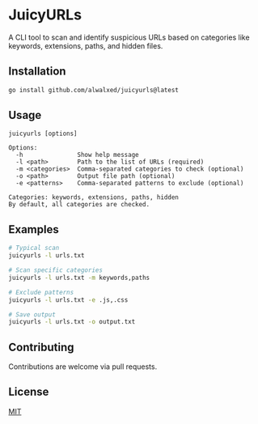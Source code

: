 # JuicyURLs

A CLI tool to scan and identify suspicious URLs based on categories like keywords, extensions, paths, and hidden files.

## Installation

```bash
go install github.com/alwalxed/juicyurls@latest
```

## Usage

```
juicyurls [options]

Options:
  -h               Show help message
  -l <path>        Path to the list of URLs (required)
  -m <categories>  Comma-separated categories to check (optional)
  -o <path>        Output file path (optional)
  -e <patterns>    Comma-separated patterns to exclude (optional)

Categories: keywords, extensions, paths, hidden
By default, all categories are checked.
```

## Examples

```bash
# Typical scan
juicyurls -l urls.txt

# Scan specific categories
juicyurls -l urls.txt -m keywords,paths

# Exclude patterns
juicyurls -l urls.txt -e .js,.css

# Save output
juicyurls -l urls.txt -o output.txt
```

## Contributing

Contributions are welcome via pull requests.

## License

[MIT](https://github.com/alwalxed/juicyurls/blob/main/LICENSE)
